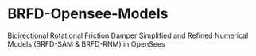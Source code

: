 # BRFD-Opensee-Models
Bidirectional Rotational Friction Damper Simplified and Refined Numerical Models (BRFD-SAM &amp; BRFD-RNM) in OpenSees
